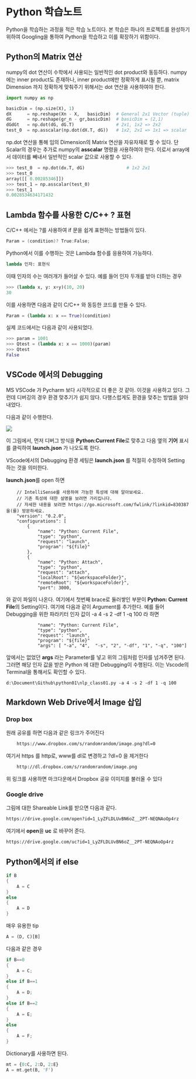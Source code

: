 Python 학습노트
==============
Python을 학습하는 과정을 적은 학습 노트이다.
본 학습은 하나의 프로젝트를 완성하기 위하여 Googling을 통하여 Python을 학습하고 이를 확장하기 위함이다.

## Python의 Matrix 연산 

numpy의 dot 연산이 수학에서 사용되는 일반적인 dot product와 동등하다.
numpy에는 inner product도 존재하나, inner product에만 정확하게 표시될 뿐,  matrix Dimension 까지 정확하게 맞춰주기 위해서는 dot 연산을 사용하여야 한다.

~~~python
import numpy as np

basicDim = (np.size(X), 1)
dX      = np.reshape(Xn - X,   basicDim)  # General 2x1 Vector (tuple)
dG      = np.reshape(gr_n - gr,basicDim)  # basicDim = (2,1)
dGdGt   = np.dot(dG, dG.T)                # 2x1, 1x2 => 2x2
test_0  = np.asscalar(np.dot(dX.T, dG))   # 1x2, 2x1 => 1x1 => scalar
~~~

np.dot 연산을 통해 임의 Dimension의 Matrix 연산을 자유자재로 할 수 있다.
단 Scalar의 경우는 추가로 numpy의 **asscalar** 명령을 사용하여야 한다.  이로서 array에서 데이터를 빼내서 일반적인 scalar 값으로 사용할 수 있다.

~~~python
>>> test_0  = np.dot(dx.T, dG)                # 1x2 2x1   
>>> test_0
array([[ 0.00285346]])
>>> test_1 = np.asscalar(test_0)
>>> test_1
0.0028534634171432
~~~

## Lambda 함수를 사용한 C/C++ ? 표현
C/C++ 에서는 ?를 사용하여 if 문을 쉽게 표현하는 방법들이 있다.
~~~cpp
Param = (condition)? True:False;
~~~
Python에서 이를 수행하는 것은 Lambda 함수를 응용하여 가능하다.

~~~python
lambda 인자: 표현식
~~~

이때 인자의 수는 여러개가 들어살 수 있다. 예를 들어 인자 두개를 받아 더하는 경우 

~~~python
>>> (lambda x, y: x+y)(10, 20)
30
~~~

이를 사용하면 다음과 같이 C/C++ 와 동등한 코드를 만들 수 있다.

~~~python
Param = (lambda x: x == True)(condition)
~~~

실제 코드에서는 다음과 같이 사용되었다.
~~~python
>>> param = 1001
>>> Qtest = (lambda x: x == 1000)(param)
>>> Qtest
False
~~~

## VSCode 에서의 Debugging 

MS VSCode 가 Pycharm 보다 시각적으로 더 좋은 것 같아. 이것을 사용하고 있다.
그런데 디버깅의 경우 환경 맞추기가 쉽지 않다.
다행스럽게도 환경을 맞추는 방법을 알아내었다.

다음과 같이 수행한다.

![](https://drive.google.com/uc?id=1_LyZFLDLUvBN6oZ__2PT-NEQNAoOp4rz)

이 그림에서, 먼저 디버그 방식을 **Python:Current File**로 맞추고 다음 옆의 **기어** 표시를 클릭하여  **launch.json** 가 나오도록 한다.

VScode에서의 Debugging 환경 세팅은 **launch.json** 를 적절히 수정하여  Setting 하는 것을 의미한다.

**launch.json**를 open 하면 

~~~
    // IntelliSense를 사용하여 가능한 특성에 대해 알아보세요.
    // 기존 특성에 대한 설명을 보려면 가리킵니다.
    // 자세한 내용을 보려면 https://go.microsoft.com/fwlink/?linkid=830387을(를) 방문하세요.
    "version": "0.2.0",
    "configurations": [
        {
            "name": "Python: Current File",
            "type": "python",
            "request": "launch",
            "program": "${file}"
        },
        {
            "name": "Python: Attach",
            "type": "python",
            "request": "attach",
            "localRoot": "${workspaceFolder}",
            "remoteRoot": "${workspaceFolder}",
            "port": 3000,
~~~

와 같이 파일이 나온다. 여기에서 첫번째  brace로 둘러쌓인 부분이 **Python: Current File**의 Setting이다. 여기에 다음과 같이 Argument를 추가한다.  예를 들어 Debugging을 위한 파라키터 인자 값이   -a 4 -s 2 -df 1 -q 100 라 하면 

~~~
            "name": "Python: Current File",
            "type": "python",
            "request": "launch",
            "program": "${file}"
            "args": [ "-a", "4",  "-s", "2", "-df", "1", "-q", "100"]
~~~

앞에서는 없었던 **args** 라는 Parameter를 넣고 위의 그림처럼 인자를 넘겨주면 된다. 그러면 해당 인자 값을 받은 Python 에 대한 Debugging이 수행된다. 이는 Vscode의 Terminal을 통해서도 확인할 수 있다.

~~~
d:\Document\Github\python01\nlp_class01.py -a 4 -s 2 -df 1 -q 100 
~~~

## Markdown Web Drive에서 Image 삽입
### Drop box
원래 공유를 하면 다음과 같은 링크가 주어진다
~~~html
    https://www.dropbox.com/s/randomrandom/image.png?dl=0
~~~
여기서 https 를 http로, www를 dl로 변경하고 ?dl=0 을 제거한다
~~~html
    http://dl.dropbox.com/s/randomrandom/image.png
~~~
위 링크를 사용하면 마크다운에서 Dropbox 공유 이미지를 불러올 수 있다

### Google drive

그림에 대한 Shareable Link를 받으면 다음과 같다.
~~~html
https://drive.google.com/open?id=1_LyZFLDLUvBN6oZ__2PT-NEQNAoOp4rz
~~~
여기에서 **open**을 **uc** 로 바꾸어 준다.

~~~html
https://drive.google.com/uc?id=1_LyZFLDLUvBN6oZ__2PT-NEQNAoOp4rz
~~~

## Python에서의 if else
~~~cpp
if B 
{
    A = C
}
else
{
    A = D
}
~~~
매우 유용한 tip
~~~python
A = (D, C)[B]
~~~

다음과 같은 경우
~~~cpp
if B==0 
{
    A = C;
}
else if B==1
{
    A = D;
}
else if B==2
{
    A = E;
}
else
{
    A = F;
}
~~~
Dictionary를 사용하면 된다.
~~~python
mt = {0:C, 2:D, 2:E}
A = mt.get(B, 'F')
~~~


